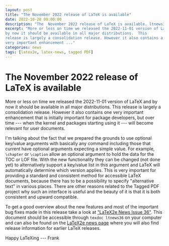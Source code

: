 ```yaml
---
layout: post
title: "The November 2022 release of LaTeX is available"
date: 2022-10-28 00:00:00
description: "The  November 2022 release of LaTeX is available. ltnews36 describes updates and changes made in the new LaTeX release."
excerpt: "More or less on time we released the 2022-11-01 version of LaTeX and
by now it should be available in all major distributions.  This
release is largely a consolidation release. However it also contains a
very important enhancement ..."
categories: news
tags: [latex2e, latex-news, tagged PDF]
---
```


# The November 2022 release of LaTeX is available

More or less on time we released the 2022-11-01 version of LaTeX and
by now it should be available in all major distributions.  This
release is largely a consolidation release. However it also contains one
very important enhancement that is initially important for package
developers, but over time --- when the kernel and packages starting
using it --- will become relevant for user documents.

I'm talking about the fact that we prepared the grounds to use
optional key/value arguments with basically any command including
those that current have optional arguments expecting a simple
value. For example, `\chapter` or `\caption` allow an optional argument
to hold the data for the TOC or LOF file. With the new functionality
they can be changed (not done yet) to alternatively support a
key/value list in this argument and LaTeX will automatically determine
which version applies.  This is very important for providing a standard
and consistent method for accessible LaTeX documents, because there
has to be a possibility to specify "alternative text" in various
places. There are other reasons related to the Tagged PDF project why
such an interface is useful and the beauty of it is that it is both
consistent and upward compatible.

To get a good overview about the new features and most of the
important bug fixes made in this release take a look at <a
href="{{site.baseurl}}/news/latex2e-news/ltnews36.pdf" target="_blank"
onclick="vgwPixelCall('349962df3c4b42a7a64e729501dc2d7e');">"LaTeX2e
News Issue 36"</a>. This document should be accessible through `texdoc
ltnews36` on your computer and can also be found on the [LaTeX2e news
page]({{site.baseurl}}/news/latex2e-news/) where you will also find
release information for earlier LaTeX releases.


Happy LaTeXing
--- Frank



